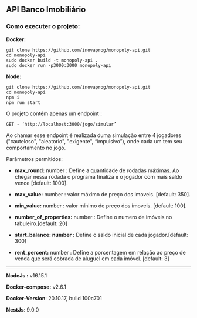 ## API Banco Imobiliário

### **Como executer o projeto:**

**Docker:** 

```plaintext
git clone https://github.com/inovaprog/monopoly-api.git
cd monopoly-api
sudo docker build -t monopoly-api .
sudo docker run -p3000:3000 monopoly-api
```

**Node:** 

```plaintext
git clone https://github.com/inovaprog/monopoly-api.git
cd monopoly-api
npm i
npm run start
```

O projeto contém apenas um endpoint : 

```plaintext
GET - ‘http://localhost:3000/jogo/simular’  
```

Ao chamar esse endpoint é realizada duma simulação entre 4 jogadores ("cauteloso", "aleatorio", "exigente", “impulsivo”), onde cada um tem seu comportamento no jogo.

Parâmetros permitidos:

*   **max\_round:** number : Define a quantidade de rodadas máximas. Ao chegar nessa rodada o programa finaliza e o jogador com mais saldo vence \[default: 1000\].

*   **max\_value:** number : valor máximo de preço dos imoveis. \[default: 350\].

*   **min\_value:** number : valor mínimo de preço dos imoveis. \[default: 100\].

*   **number\_of\_properties:** number : Define o numero de imóveis no tabuleiro.\[default: 20\]

*   **start\_balance: number :** Define o saldo inicial de cada jogador.\[default: 300\]

*   **rent\_percent:** number : Define a porcentagem em relação ao preço de venda que será cobrada de aluguel em cada imóvel. \[default: 3\]

---

**NodeJs :** v16.15.1

**Docker-compose:** v2.6.1

**Docker-Version**: 20.10.17, build 100c701

**NestJs**: 9.0.0
